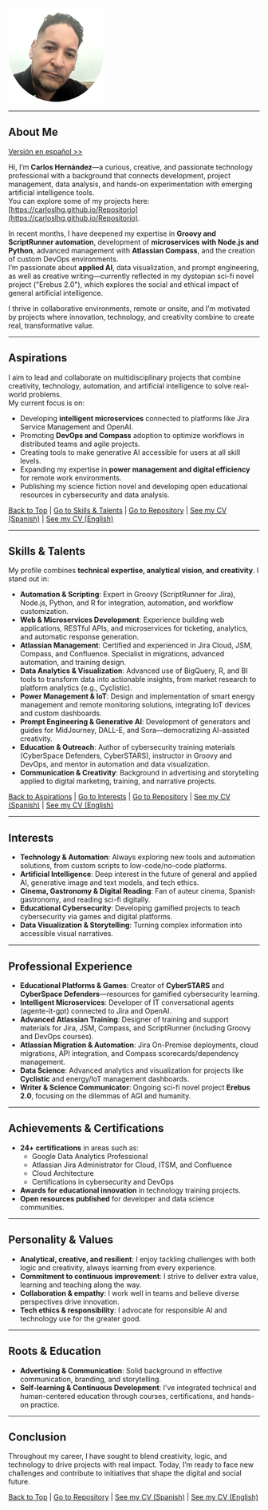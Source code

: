 ![Photo of Carlos Luis Hernández](./Container/img/0.5x/20241111_My_foto@0.5x.png)

---

## About Me
[Versión en español >>](./)

Hi, I’m **Carlos Hernández**—a curious, creative, and passionate technology professional with a background that connects development, project management, data analysis, and hands-on experimentation with emerging artificial intelligence tools.  
You can explore some of my projects here: [https://carloslhg.github.io/Repositorio](https://carloslhg.github.io/Repositorio).

In recent months, I have deepened my expertise in **Groovy and ScriptRunner automation**, development of **microservices with Node.js and Python**, advanced management with **Atlassian Compass**, and the creation of custom DevOps environments.  
I’m passionate about **applied AI**, data visualization, and prompt engineering, as well as creative writing—currently reflected in my dystopian sci-fi novel project ("Erebus 2.0"), which explores the social and ethical impact of general artificial intelligence.

I thrive in collaborative environments, remote or onsite, and I’m motivated by projects where innovation, technology, and creativity combine to create real, transformative value.

---

## Aspirations

I aim to lead and collaborate on multidisciplinary projects that combine creativity, technology, automation, and artificial intelligence to solve real-world problems.  
My current focus is on:
- Developing **intelligent microservices** connected to platforms like Jira Service Management and OpenAI.
- Promoting **DevOps and Compass** adoption to optimize workflows in distributed teams and agile projects.
- Creating tools to make generative AI accessible for users at all skill levels.
- Expanding my expertise in **power management and digital efficiency** for remote work environments.
- Publishing my science fiction novel and developing open educational resources in cybersecurity and data analysis.

[Back to Top](#about-me) | [Go to Skills & Talents](#skills--talents) | [Go to Repository](../) | [See my CV (Spanish)](./CV/CV-es.md) | [See my CV (English)](./CV/)

---

## Skills & Talents

My profile combines **technical expertise, analytical vision, and creativity**. I stand out in:

- **Automation & Scripting**: Expert in Groovy (ScriptRunner for Jira), Node.js, Python, and R for integration, automation, and workflow customization.
- **Web & Microservices Development**: Experience building web applications, RESTful APIs, and microservices for ticketing, analytics, and automatic response generation.
- **Atlassian Management**: Certified and experienced in Jira Cloud, JSM, Compass, and Confluence. Specialist in migrations, advanced automation, and training design.
- **Data Analytics & Visualization**: Advanced use of BigQuery, R, and BI tools to transform data into actionable insights, from market research to platform analytics (e.g., Cyclistic).
- **Power Management & IoT**: Design and implementation of smart energy management and remote monitoring solutions, integrating IoT devices and custom dashboards.
- **Prompt Engineering & Generative AI**: Development of generators and guides for MidJourney, DALL-E, and Sora—democratizing AI-assisted creativity.
- **Education & Outreach**: Author of cybersecurity training materials (CyberSpace Defenders, CyberSTARS), instructor in Groovy and DevOps, and mentor in automation and data visualization.
- **Communication & Creativity**: Background in advertising and storytelling applied to digital marketing, training, and narrative projects.

[Back to Aspirations](#aspirations) | [Go to Interests](#interests) | [Go to Repository](../) | [See my CV (Spanish)](./CV/CV-es.md) | [See my CV (English)](./CV/)

---

## Interests

- **Technology & Automation**: Always exploring new tools and automation solutions, from custom scripts to low-code/no-code platforms.
- **Artificial Intelligence**: Deep interest in the future of general and applied AI, generative image and text models, and tech ethics.
- **Cinema, Gastronomy & Digital Reading**: Fan of auteur cinema, Spanish gastronomy, and reading sci-fi digitally.
- **Educational Cybersecurity**: Developing gamified projects to teach cybersecurity via games and digital platforms.
- **Data Visualization & Storytelling**: Turning complex information into accessible visual narratives.

---

## Professional Experience

- **Educational Platforms & Games**: Creator of **CyberSTARS** and **CyberSpace Defenders**—resources for gamified cybersecurity learning.
- **Intelligent Microservices**: Developer of IT conversational agents (agente-it-gpt) connected to Jira and OpenAI.
- **Advanced Atlassian Training**: Designer of training and support materials for Jira, JSM, Compass, and ScriptRunner (including Groovy and DevOps courses).
- **Atlassian Migration & Automation**: Jira On-Premise deployments, cloud migrations, API integration, and Compass scorecards/dependency management.
- **Data Science**: Advanced analytics and visualization for projects like **Cyclistic** and energy/IoT management dashboards.
- **Writer & Science Communicator**: Ongoing sci-fi novel project **Erebus 2.0**, focusing on the dilemmas of AGI and humanity.

---

## Achievements & Certifications

- **24+ certifications** in areas such as:
    - Google Data Analytics Professional
    - Atlassian Jira Administrator for Cloud, ITSM, and Confluence
    - Cloud Architecture
    - Certifications in cybersecurity and DevOps
- **Awards for educational innovation** in technology training projects.
- **Open resources published** for developer and data science communities.

---

## Personality & Values

- **Analytical, creative, and resilient**: I enjoy tackling challenges with both logic and creativity, always learning from every experience.
- **Commitment to continuous improvement**: I strive to deliver extra value, learning and teaching along the way.
- **Collaboration & empathy**: I work well in teams and believe diverse perspectives drive innovation.
- **Tech ethics & responsibility**: I advocate for responsible AI and technology use for the greater good.

---

## Roots & Education

- **Advertising & Communication**: Solid background in effective communication, branding, and storytelling.
- **Self-learning & Continuous Development**: I’ve integrated technical and human-centered education through courses, certifications, and hands-on practice.

---

## Conclusion

Throughout my career, I have sought to blend creativity, logic, and technology to drive projects with real impact. Today, I’m ready to face new challenges and contribute to initiatives that shape the digital and social future.

[Back to Top](#about-me) | [Go to Repository](../) | [See my CV (Spanish)](./CV/CV-es.md) | [See my CV (English)](./CV/)
